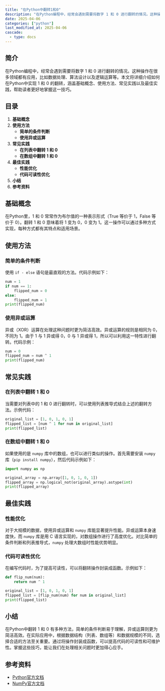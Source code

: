 ```yaml
---
title: "在Python中翻转1和0"
description: "在Python编程中，经常会遇到需要将数字 1 和 0 进行翻转的情况。这种操作在很多领域都有应用，比如数据处理、算法设计以及逻辑运算等。本文将详细介绍如何在Python中实现 1 和 0 的翻转，涵盖基础概念、使用方法、常见实践以及最佳实践，帮助读者更好地掌握这一技巧。"
date: 2025-04-06
categories: ["python"]
last_modified_at: 2025-04-06
cascade:
  - type: docs
---
```



## 简介
在Python编程中，经常会遇到需要将数字 1 和 0 进行翻转的情况。这种操作在很多领域都有应用，比如数据处理、算法设计以及逻辑运算等。本文将详细介绍如何在Python中实现 1 和 0 的翻转，涵盖基础概念、使用方法、常见实践以及最佳实践，帮助读者更好地掌握这一技巧。

<!-- more -->
## 目录
1. **基础概念**
2. **使用方法**
    - **简单的条件判断**
    - **使用异或运算**
3. **常见实践**
    - **在列表中翻转 1 和 0**
    - **在数组中翻转 1 和 0**
4. **最佳实践**
    - **性能优化**
    - **代码可读性优化**
5. **小结**
6. **参考资料**

## 基础概念
在Python里，1 和 0 常常作为布尔值的一种表示形式（True 等价于 1，False 等价于 0）。翻转 1 和 0 意味着将 1 变为 0，0 变为 1。这一操作可以通过多种方式实现，每种方式都有其特点和适用场景。

## 使用方法

### 简单的条件判断
使用 `if - else` 语句是最直观的方法。代码示例如下：
```python
num = 1
if num == 1:
    flipped_num = 0
else:
    flipped_num = 1
print(flipped_num)  
```
### 使用异或运算
异或（XOR）运算在处理这种问题时更为简洁高效。异或运算的规则是相同为 0，不同为 1。由于 1 与 1 异或得 0，0 与 1 异或得 1，所以可以利用这一特性进行翻转。代码示例：
```python
num = 0
flipped_num = num ^ 1
print(flipped_num)  
```

## 常见实践

### 在列表中翻转 1 和 0
当需要对列表中的 1 和 0 进行翻转时，可以使用列表推导式结合上述的翻转方法。示例代码：
```python
original_list = [1, 0, 1, 0, 1]
flipped_list = [num ^ 1 for num in original_list]
print(flipped_list)  
```

### 在数组中翻转 1 和 0
如果使用的是 `numpy` 库中的数组，也可以进行类似的操作。首先需要安装 `numpy` 库（`pip install numpy`），然后代码示例如下：
```python
import numpy as np

original_array = np.array([1, 0, 1, 0, 1])
flipped_array = np.logical_not(original_array).astype(int)
print(flipped_array)  
```

## 最佳实践

### 性能优化
对于大规模的数据，使用异或运算和 `numpy` 库能显著提升性能。异或运算本身速度快，而 `numpy` 库是用 C 语言实现的，对数组操作进行了高度优化。对比简单的条件判断和列表推导式，`numpy` 处理大数组时性能优势明显。

### 代码可读性优化
在编写代码时，为了提高可读性，可以将翻转操作封装成函数。示例如下：
```python
def flip_num(num):
    return num ^ 1

original_list = [1, 0, 1, 0, 1]
flipped_list = [flip_num(num) for num in original_list]
print(flipped_list)  
```

## 小结
在Python中翻转 1 和 0 有多种方法，简单的条件判断易于理解，异或运算则更为简洁高效。在实际应用中，根据数据结构（列表、数组等）和数据规模的不同，选择合适的方法至关重要。通过将操作封装成函数，可以提高代码的可读性和可维护性。掌握这些技巧，能让我们在处理相关问题时更加得心应手。

## 参考资料
- [Python官方文档](https://docs.python.org/3/)
- [NumPy官方文档](https://numpy.org/doc/)